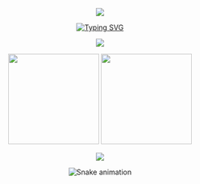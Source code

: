 <p align="center">
  <img src="https://capsule-render.vercel.app/api?type=waving&color=gradient&height=200&section=header&text=Your%20Name&fontSize=50&fontAlignY=40&desc=Full%20Stack%20Developer%20|%20Open%20Source%20Enthusiast&descAlignY=60&animation=fadeIn" />
</p>

<p align="center">
  <a href="https://git.io/typing-svg">
    <img src="https://readme-typing-svg.herokuapp.com?font=Fira+Code&size=22&duration=3000&pause=1000&color=00C0FF&center=true&vCenter=true&width=500&lines=👋+Hi!+I'm+Your+Name;💻+Full+Stack+Developer;🚀+Always+Learning+New+Tech" alt="Typing SVG" />
  </a>
</p>

<p align="center">
  <img src="https://skillicons.dev/icons?i=cpp,java,react,nodejs,mongodb,html,css,js,git,github" />
</p>

<p align="center">
  <img src="https://github-readme-stats.vercel.app/api?username=YOUR_USERNAME&show_icons=true&theme=radical&hide_border=true" height="180px"/>
  <img src="https://github-readme-streak-stats.herokuapp.com/?user=YOUR_USERNAME&theme=radical&hide_border=true" height="180px"/>
</p>

<p align="center">
  <img src="https://github-readme-stats.vercel.app/api/top-langs/?username=YOUR_USERNAME&layout=compact&theme=radical&hide_border=true" />
</p>

<p align="center">
  <img src="https://github.com/YOUR_USERNAME/YOUR_USERNAME/blob/output/github-contribution-grid-snake.svg" alt="Snake animation" />
</p>
